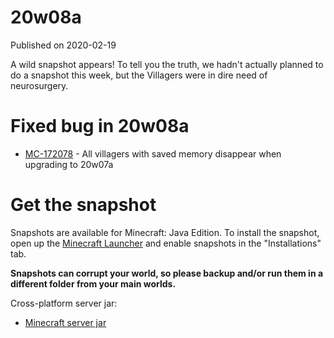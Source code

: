 # 20w08a
Published on 2020-02-19

A wild snapshot appears! To tell you the truth, we hadn't actually planned to
do a snapshot this week, but the Villagers were in dire need of neurosurgery.

# Fixed bug in 20w08a

  * [MC-172078](https://bugs.mojang.com/browse/MC-172078) \- All villagers with saved memory disappear when upgrading to 20w07a

# Get the snapshot

Snapshots are available for Minecraft: Java Edition. To install the snapshot,
open up the [Minecraft Launcher](/download.html) and enable snapshots in the
"Installations" tab.

**Snapshots can corrupt your world, so please backup and/or run them in a
different folder from your main worlds.**

Cross-platform server jar:

  * [Minecraft server jar](https://launcher.mojang.com/v1/objects/3944965e1621a5ccbe99292479cc62e07bccd611/server.jar)


